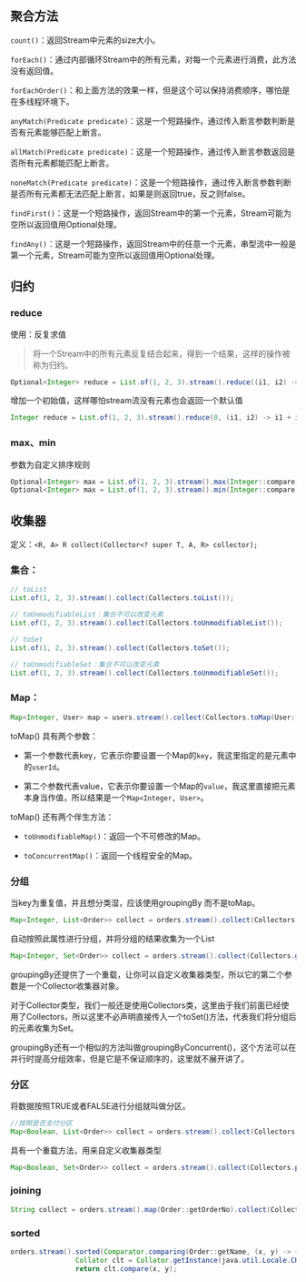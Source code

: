 
## 聚合方法
`count()`：返回Stream中元素的size大小。

`forEach()`：通过内部循环Stream中的所有元素，对每一个元素进行消费，此方法没有返回值。

`forEachOrder()`：和上面方法的效果一样，但是这个可以保持消费顺序，哪怕是在多线程环境下。

`anyMatch(Predicate predicate)`：这是一个短路操作，通过传入断言参数判断是否有元素能够匹配上断言。

`allMatch(Predicate predicate)`：这是一个短路操作，通过传入断言参数返回是否所有元素都能匹配上断言。

`noneMatch(Predicate predicate)`：这是一个短路操作，通过传入断言参数判断是否所有元素都无法匹配上断言，如果是则返回true，反之则false。

`findFirst()`：这是一个短路操作，返回Stream中的第一个元素，Stream可能为空所以返回值用Optional处理。

`findAny()`：这是一个短路操作，返回Stream中的任意一个元素，串型流中一般是第一个元素，Stream可能为空所以返回值用Optional处理。

## 归约
###  reduce
使用：反复求值

> 将一个Stream中的所有元素反复结合起来，得到一个结果，这样的操作被称为归约。

```java
Optional<Integer> reduce = List.of(1, 2, 3).stream().reduce((i1, i2) -> i1 + i2);
```
增加一个初始值，这样哪怕stream流没有元素也会返回一个默认值
```java
Integer reduce = List.of(1, 2, 3).stream().reduce(0, (i1, i2) -> i1 + i2);
```
###  max、min
参数为自定义排序规则
```java
Optional<Integer> max = List.of(1, 2, 3).stream().max(Integer::compare);
Optional<Integer> max = List.of(1, 2, 3).stream().min(Integer::compare);
```

## 收集器
定义：`<R, A> R collect(Collector<? super T, A, R> collector);`

### 集合：
```java
// toList
List.of(1, 2, 3).stream().collect(Collectors.toList());

// toUnmodifiableList：集合不可以改变元素
List.of(1, 2, 3).stream().collect(Collectors.toUnmodifiableList());

// toSet
List.of(1, 2, 3).stream().collect(Collectors.toSet());

// toUnmodifiableSet：集合不可以改变元素
List.of(1, 2, 3).stream().collect(Collectors.toUnmodifiableSet());

```

### Map：
```java
Map<Integer, User> map = users.stream().collect(Collectors.toMap(User::getUserId, user -> user));
```
toMap() 具有两个参数：

- 第一个参数代表key，它表示你要设置一个Map的`key`，我这里指定的是元素中的`userId`。

- 第二个参数代表value，它表示你要设置一个Map的`value`，我这里直接把元素本身当作值，所以结果是一个`Map<Integer, User>`。

toMap() 还有两个伴生方法：

- `toUnmodifiableMap()`：返回一个不可修改的Map。

- `toConcurrentMap()`：返回一个线程安全的Map。

### 分组
当key为重复值，并且想分类湿，应该使用groupingBy 而不是toMap。
```java
Map<Integer, List<Order>> collect = orders.stream().collect(Collectors.groupingBy(Order::getOrderType));
```
自动按照此属性进行分组，并将分组的结果收集为一个List
```java
Map<Integer, Set<Order>> collect = orders.stream().collect(Collectors.groupingBy(Order::getOrderType, toSet()));
```
groupingBy还提供了一个重载，让你可以自定义收集器类型，所以它的第二个参数是一个Collector收集器对象。

对于Collector类型，我们一般还是使用Collectors类，这里由于我们前面已经使用了Collectors，所以这里不必声明直接传入一个toSet()方法，代表我们将分组后的元素收集为Set。

groupingBy还有一个相似的方法叫做groupingByConcurrent()，这个方法可以在并行时提高分组效率，但是它是不保证顺序的，这里就不展开讲了。

### 分区
将数据按照TRUE或者FALSE进行分组就叫做分区。
```java
//按照是否支付分区
Map<Boolean, List<Order>> collect = orders.stream().collect(Collectors.partitioningBy(Order::getIsPaid)); 
```
具有一个重载方法，用来自定义收集器类型
```java
Map<Boolean, Set<Order>> collect = orders.stream().collect(Collectors.partitioningBy(Order::getIsPaid, toSet()));
```
### joining
```java
String collect = orders.stream().map(Order::getOrderNo).collect(Collectors.joining("，"));
```

### sorted
```java
orders.stream().sorted(Comparator.comparing(Order::getName, (x, y) -> {
                Collator clt = Collator.getInstance(java.util.Locale.CHINA);
                return clt.compare(x, y);
```